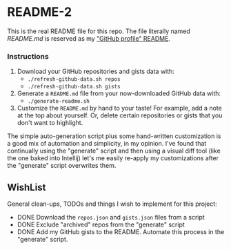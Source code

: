 # README-2

This is the real README file for this repo. The file literally named _README.md_ is reserved as my
["GitHub profile" README](https://docs.github.com/en/free-pro-team@latest/github/setting-up-and-managing-your-github-profile/managing-your-profile-readme).

### Instructions

1. Download your GitHub repositories and gists data with:
    * `./refresh-github-data.sh repos`
    * `./refresh-github-data.sh gists`
1. Generate a `README.md` file from your now-downloaded GitHub data with:
    * `./generate-readme.sh`
1. Customize the `README.md` by hand to your taste! For example, add a note at the top about yourself. Or, delete
   certain repositories or gists that you don't want to highlight. 

The simple auto-generation script plus some hand-written customization is a good mix of automation and simplicity, in my 
opinion. I've found that continually using the "generate" script and then using a visual diff tool (like the one baked
into Intellij) let's me easily re-apply my customizations after the "generate" script overwrites them.

## WishList

General clean-ups, TODOs and things I wish to implement for this project:

* DONE Download the `repos.json` and `gists.json` files from a script
* DONE Exclude "archived" repos from the "generate" script
* DONE Add my GitHub gists to the README. Automate this process in the "generate" script.
